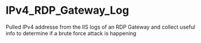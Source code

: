 # IPv4_RDP_Gateway_Log
Pulled IPv4 addresse from the IIS logs of an RDP Gateway and collect useful info to determine if a brute force attack is happening
